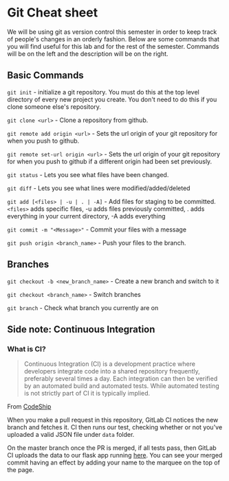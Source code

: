# Git Cheat sheet
We will be using git as version control this semester in order to keep track of people's changes in an orderly fashion. Below are some commands that you will find useful for this lab and for the rest of the semester. Commands will be on the left and the description will be on the right.

## Basic Commands
`git init` - initialize a git repository. You must do this at the top level directory of every new project you create. You don't need to do this if you clone someone else's repository.

`git clone <url>` - Clone a repository from github. 

`git remote add origin <url>` - Sets the url origin of your git repository for when you push to github.

`git remote set-url origin <url>` - Sets the url origin of your git repository for when you push to github if a different origin had been set previously.

`git status` - Lets you see what files have been changed.

`git diff` - Lets you see what lines were modified/added/deleted

`git add [<files> | -u | . | -A]` - Add files for staging to be committed. `<files>` adds specific files, -u adds files previously committed, . adds everything in your current directory, -A adds everything

`git commit -m "<Message>"` - Commit your files with a message

`git push origin <branch_name>` - Push your files to the branch. 

## Branches
`git checkout -b <new_branch_name>` - Create a new branch and switch to it

`git checkout <branch_name>` - Switch branches

`git branch` - Check what branch you currently are on

## Side note: Continuous Integration

### What is CI?
> Continuous Integration (CI) is a development practice where developers integrate code into a shared repository frequently, preferably several times a day. Each integration can then be verified by an automated build and automated tests. While automated testing is not strictly part of CI it is typically implied.

From [CodeShip](https://codeship.com/continuous-integration-essentials)


When you make a pull request in this repository, GitLab CI notices the new branch and fetches it. CI then runs our test, checking whether or not you've uploaded a valid JSON file under `data` folder.

On the master branch once the PR is merged, if all tests pass, then GitLab CI uploads the data to our flask app running [here](https://aerobear.berkeley.edu/git-demo/). You can see your merged commit having an effect by adding your name to the marquee on the top of the page.